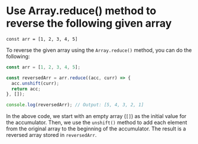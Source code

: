 # Use Array.reduce() method to reverse the following given array

```const arr = [1, 2, 3, 4, 5] ```

To reverse the given array using the `Array.reduce()` method, you can do the following:

```javascript
const arr = [1, 2, 3, 4, 5];

const reversedArr = arr.reduce((acc, curr) => {
  acc.unshift(curr);
  return acc;
}, []);

console.log(reversedArr); // Output: [5, 4, 3, 2, 1]
```

In the above code, we start with an empty array (`[]`) as the initial value for the accumulator. Then, we use the `unshift()` method to add each element from the original array to the beginning of the accumulator. The result is a reversed array stored in `reversedArr`.
